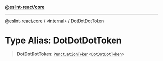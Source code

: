 [**@eslint-react/core**](../../README.md)

***

[@eslint-react/core](../../README.md) / [\<internal\>](../README.md) / DotDotDotToken

# Type Alias: DotDotDotToken

> **DotDotDotToken**: [`PunctuationToken`](../interfaces/PunctuationToken.md)\<[`DotDotDotToken`](../enumerations/SyntaxKind.md#dotdotdottoken)\>
